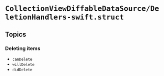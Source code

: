 # ``CollectionViewDiffableDataSource/DeletionHandlers-swift.struct``

## Topics

### Deleting items

- ``canDelete``
- ``willDelete``
- ``didDelete``
